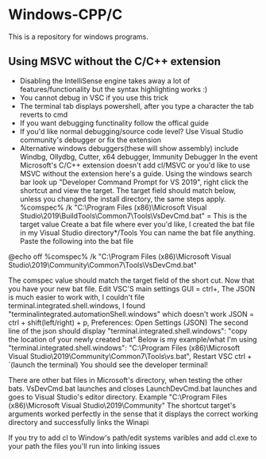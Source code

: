 # Windows-CPP/C

This is a repository for windows programs.
## Using MSVC without the C/C++ extension
* Disabling the IntelliSense engine takes away a lot of features/functionality but the syntax highlighting works :)
* You cannot debug in VSC if you use this trick
* The terminal tab displays powershell, after you type a character the tab reverts to cmd
* If you want debugging functinality follow the offical guide
* If you'd like normal debugging/source code level? Use Visual Studio community's debugger or fix the extension
* Alternative windows debuggers(these will show assembly) include Windbg, Ollydbg, Cutter, x64 debugger, Immunity Debugger
In the event Microsoft's C/C++ extension doesn't add cl/MSVC or you'd like to use MSVC without the extension here's a guide.
Using the windows search bar look up "Developer Command Prompt for VS 2019", right click the shortcut and view the target.
The target field should match below, unless you changed the install directory, the same steps apply.
%comspec% /k "C:\Program Files (x86)\Microsoft Visual Studio\2019\BuildTools\Common7\Tools\VsDevCmd.bat" = This is the target value
Create a bat file where ever you'd like, I created the bat file in my Visual Studio directory*/Tools
You can name the bat file anything.
Paste the following into the bat file

@echo off
%comspec% /k "C:\Program Files (x86)\Microsoft Visual Studio\2019\Community\Common7\Tools\VsDevCmd.bat"

The comspec value should match the target field of the short cut.
Now that you have your new bat file. Edit VSC'S main settings
GUI = ctrl+,     The JSON is much easier to work with, I couldn't file terminal.integrated.shell.windows, I found "terminalintegrated.automationShell.windows" which doesn't work
JSON = ctrl + shift(left/right) + p, Preferences: Open Settings (JSON)
The second line of the json should display "terminal.integrated.shell.windows": "copy the location of your newly created bat"
Below is my example/what I'm using
"terminal.integrated.shell.windows": "C:\\Program Files (x86)\\Microsoft Visual Studio\\2019\\Community\\Common7\\Tools\\vs.bat",
Restart VSC
ctrl + `(launch the terminal)
You should see the developer terminal!

There are other bat files in Microsoft's directory, when testing the other bats.
VsDevCmd.bat launches and closes
LaunchDevCmd.bat launches and goes to Visual Studio's editor directory. Example "C:\Program Files (x86)\Microsoft Visual Studio\2019\Community"
The shortcut target's arguments worked perfectly in the sense that it displays the correct working directory and successfully links the Winapi

If you try to add cl to Window's path/edit systems varibles and add cl.exe to your path the files you'll run into linking issues